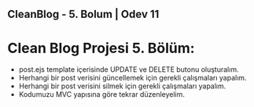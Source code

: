 ## CleanBlog - 5. Bolum | Odev 11

# Clean Blog Projesi 5. Bölüm:

- post.ejs template içerisinde UPDATE ve DELETE butonu oluşturalım.
- Herhangi bir post verisini güncellemek için gerekli çalışmaları yapalım.
- Herhangi bir post verisini silmek için gerekli çalışmaları yapalım.
- Kodumuzu MVC yapısına göre tekrar düzenleyelim.
